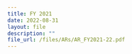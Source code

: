 ```yaml
---
title: FY 2021
date: 2022-08-31
layout: file
description: ""
file_url: /files/ARs/AR_FY2021-22.pdf
---
```


